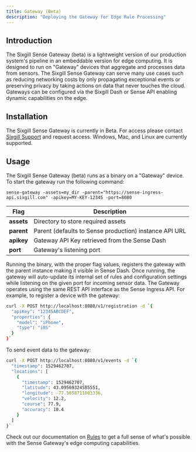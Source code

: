 ```yaml
---
title: Gateway (Beta)
description: "Deploying the Gateway for Edge Rule Processing"
---
```


## Introduction

The Sixgill Sense Gateway (beta) is a lightweight version of our production system's pipeline in an embeddable version for edge computing.  It is designed to run on "Gateway" devices that aggregate and processes data from sensors.  The Sixgill Sense Gateway can serve many use cases such as reducing networking costs by only propagating exceptional events or preserving privacy by taking actions on data that never touches the cloud.  Gateways can be configured via the Sixgill Dash or Sense API enabling dynamic capabilities on the edge.   

## Installation

The Sixgill Sense Gateway is currently in Beta.  For access please contact [Sixgill Support](support@sixgill.com) and request access.  Windows, Mac, and Linux are currently supported.    

## Usage

The Sixgill Sense Gateway (beta) runs as a binary on a "Gateway" device.  To start the gateway run the following command:  

```
sense-gateway -assets=my_dir -parent="https://sense-ingress-api.sixgill.com" -apikey=MY-KEY-12345 -port=8080
```

**Flag**|**Description**
-|-
**assets** | Directory to store required assets
**parent** | Parent (defaults to Sense production) instance API URL
**apikey** | Gateway API Key retrieved from the Sense Dash
**port** | Gateway's listening port

Running the binary, with the proper flag values, registers the gateway with the parent instance making it visible in Sense Dash.  Once running, the gateway will auto-update its internal set of rules and configuration settings while listening on the given port for incoming sensor data.  The Gateway operates using the same REST API interface as the Sense Ingress API.  For example, to register a device with the gateway:

```bash
curl -X POST http://localhost:8080/v1/registration -d `{
  "apiKey": "12345ABCDEF",
  "properties": {
    "model": "iPhone",
    "type": "iOS"
  }
}`
```

To send event data to the gateway:

```bash
curl -X POST http://localhost:8080/v1/events -d `{
  "timestamp": 1529462707,
  "locations": [
    {
      "timestamp": 1529462707,
      "latitude": 43.09569324585551,
      "longitude": -77.5658711003336,
      "velocity": 12.2,
      "course": 77.9,
      "accuracy": 10.4
    }
  ]
}`
```

Check out our documentation on [Rules](/guides/rules/overview) to get a full sense of what's possible with the Sense Gateway's edge computing capabilities. 
